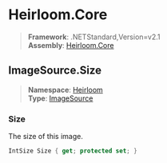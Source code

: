 # Heirloom.Core

> **Framework**: .NETStandard,Version=v2.1  
> **Assembly**: [Heirloom.Core][0]  

## ImageSource.Size

> **Namespace**: [Heirloom][0]  
> **Type**: [ImageSource][1]  

### Size

The size of this image.

```cs
IntSize Size { get; protected set; }
```

[0]: ../Heirloom.Core.md
[1]: Heirloom.ImageSource.md
